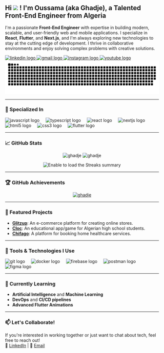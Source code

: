 <h2 align="left">Hi <img src="https://media.giphy.com/media/hvRJCLFzcasrR4ia7z/giphy.gif" width="28"> ! I'm Oussama (aka Ghadje), a Talented Front-End Engineer from Algeria</h2>

<!-- ### About Me -->
<p>
  I'm a passionate <b>Front-End Engineer</b> with expertise in building modern, scalable, and user-friendly web and mobile applications. I specialize in <b>React</b>, <b>Flutter</b>, and <b>Next.js</b>, and I'm always exploring new technologies to stay at the cutting edge of development. I thrive in collaborative environments and enjoy solving complex problems with creative solutions.
</p>

<!-- ### Connect with Me -->
<div align="left">
  <a href="[Your LinkedIn URL]">
    <img src="https://img.shields.io/static/v1?message=LinkedIn&logo=linkedin&label=&color=0077B5&logoColor=white&labelColor=&style=for-the-badge" height="35" alt="linkedin logo" />
  </a>
  <a href="[Your Gmail URL]">
    <img src="https://img.shields.io/static/v1?message=Gmail&logo=gmail&label=&color=D14836&logoColor=white&labelColor=&style=for-the-badge" height="35" alt="gmail logo" />
  </a>
  <a href="[Your Instagram URL]">
    <img src="https://img.shields.io/static/v1?message=Instagram&logo=instagram&label=&color=E4405F&logoColor=white&labelColor=&style=for-the-badge" height="35" alt="instagram logo" />
  </a>
  <a href="[Your YouTube URL]">
    <img src="https://img.shields.io/static/v1?message=Youtube&logo=youtube&label=&color=FF0000&logoColor=white&labelColor=&style=for-the-badge" height="35" alt="youtube logo" />
  </a>
</div>

<!-- ### GitHub Snake Animation -->
<picture>
  <source media="(prefers-color-scheme: dark)" srcset="https://raw.githubusercontent.com/Ghadje/Ghadje/output/github-snake-dark.svg" />
  <source media="(prefers-color-scheme: light)" srcset="https://raw.githubusercontent.com/Ghadje/Ghadje/output/github-snake.svg" />
  <img alt="github-snake" src="https://raw.githubusercontent.com/Ghadje/Ghadje/output/github-snake.svg" />
</picture>

---

### 🥇 Specialized In
<div align="left">
  <img src="https://cdn.jsdelivr.net/gh/devicons/devicon/icons/javascript/javascript-original.svg" height="30" alt="javascript logo"  />
  <img width="12" />
  <img src="https://cdn.jsdelivr.net/gh/devicons/devicon/icons/typescript/typescript-original.svg" height="30" alt="typescript logo"  />
  <img width="12" />
  <img src="https://cdn.jsdelivr.net/gh/devicons/devicon/icons/react/react-original.svg" height="30" alt="react logo"  />
  <img width="12" />
  <img src="https://cdn.jsdelivr.net/gh/devicons/devicon/icons/nextjs/nextjs-original.svg" height="30" alt="nextjs logo"  />
  <img width="12" />
  <img src="https://cdn.jsdelivr.net/gh/devicons/devicon/icons/html5/html5-original.svg" height="30" alt="html5 logo"  />
  <img width="12" />
  <img src="https://cdn.jsdelivr.net/gh/devicons/devicon/icons/css3/css3-original.svg" height="30" alt="css3 logo"  />
  <img width="12" />
  <img src="https://cdn.jsdelivr.net/gh/devicons/devicon/icons/flutter/flutter-original.svg" height="30" alt="flutter logo"  />
</div>

---

### 📈 GitHub Stats
<p align="center">
  <img height="180em" src="https://github-readme-stats.vercel.app/api?username=ghadje&hide_border=true&count_private=true&show_icons=true&theme=highcontrast&background=0D1117" alt="ghadje" />
  <img height="180em" src="https://github-readme-stats.vercel.app/api/top-langs?username=ghadje&show_icons=true&locale=en&layout=compact&hide_border=true&theme=highcontrast&background=0D1117" alt="ghadje" />
</p>

<p align="center">
  <img src="https://github-readme-streak-stats.herokuapp.com/?user=ghadje&theme=highcontrast&hide_border=true&stroke=0000&background=0D1117&ring=FEC601&fire=FEC601&currStreakLabel=FEC601" alt="Enable to load the Streaks summary" />
</p>

---

### 🏆 GitHub Achievements
<p align="center">
  <a href="https://github.com/ghadje">
    <img src="https://github-profile-trophy.vercel.app/?username=ghadje&margin-w=5&theme=radical&background=FEC601" alt="ghadje" />
  </a>
</p>

---

### 🚀 Featured Projects
- **[Glitzup](https://github.com/ghadje/glitzup)**: An e-commerce platform for creating online stores.
- **[Cloc](https://github.com/ghadje/cloc)**: An educational app/game for Algerian high school students.
- **[Chifago](https://github.com/ghadje/chifago)**: A platform for booking home healthcare services.

---

### 🔧 Tools & Technologies I Use
<div align="left">
  <img src="https://cdn.jsdelivr.net/gh/devicons/devicon/icons/git/git-original.svg" height="30" alt="git logo" />
  <img width="12" />
  <img src="https://cdn.jsdelivr.net/gh/devicons/devicon/icons/docker/docker-original.svg" height="30" alt="docker logo" />
  <img width="12" />
  <img src="https://cdn.jsdelivr.net/gh/devicons/devicon/icons/firebase/firebase-plain.svg" height="30" alt="firebase logo" />
  <img width="12" />
  <img src="https://cdn.jsdelivr.net/gh/devicons/devicon/icons/postman/postman-original.svg" height="30" alt="postman logo" />
  <img width="12" />
  <img src="https://cdn.jsdelivr.net/gh/devicons/devicon/icons/figma/figma-original.svg" height="30" alt="figma logo" />
</div>

---

### 🌱 Currently Learning
- **Artificial Intelligence** and **Machine Learning**
- **DevOps** and **CI/CD pipelines**
- **Advanced Flutter Animations**

---

### 📫 Let's Collaborate!
If you're interested in working together or just want to chat about tech, feel free to reach out!  
🔗 [LinkedIn](https://linkedin.com/in/yourprofile) | 📧 [Email](mailto:youremail@example.com)
